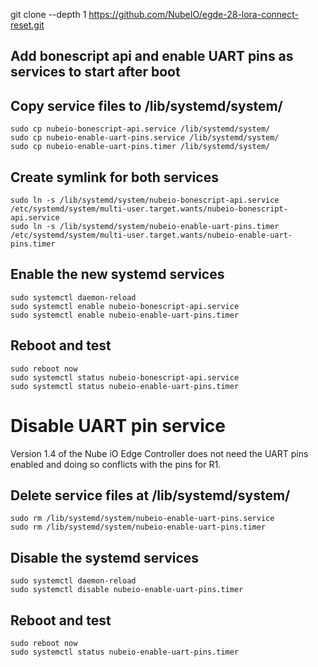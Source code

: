 
git clone --depth 1 https://github.com/NubeIO/egde-28-lora-connect-reset.git




## Add bonescript api and enable UART pins as services to start after boot
## Copy service files to /lib/systemd/system/

```
sudo cp nubeio-bonescript-api.service /lib/systemd/system/
sudo cp nubeio-enable-uart-pins.service /lib/systemd/system/
sudo cp nubeio-enable-uart-pins.timer /lib/systemd/system/
```

## Create symlink for both services

```
sudo ln -s /lib/systemd/system/nubeio-bonescript-api.service /etc/systemd/system/multi-user.target.wants/nubeio-bonescript-api.service
sudo ln -s /lib/systemd/system/nubeio-enable-uart-pins.timer /etc/systemd/system/multi-user.target.wants/nubeio-enable-uart-pins.timer
```

## Enable the new systemd services
```
sudo systemctl daemon-reload
sudo systemctl enable nubeio-bonescript-api.service
sudo systemctl enable nubeio-enable-uart-pins.timer
```

## Reboot and test
```
sudo reboot now
sudo systemctl status nubeio-bonescript-api.service
sudo systemctl status nubeio-enable-uart-pins.timer
```

# Disable UART pin service

Version 1.4 of the Nube iO Edge Controller does not need the UART pins enabled and doing so conflicts with the pins for R1. 

## Delete service files at /lib/systemd/system/
```
sudo rm /lib/systemd/system/nubeio-enable-uart-pins.service
sudo rm /lib/systemd/system/nubeio-enable-uart-pins.timer
```

## Disable the systemd services
```
sudo systemctl daemon-reload
sudo systemctl disable nubeio-enable-uart-pins.timer
```

## Reboot and test
```
sudo reboot now
sudo systemctl status nubeio-enable-uart-pins.timer
```

